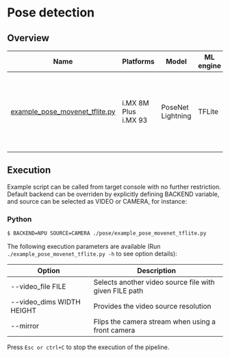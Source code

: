 # Pose detection

## Overview
Name | Platforms | Model | ML engine | Backend    | Features
--- | --- | --- | --- |------------| ---
[example_pose_movenet_tflite.py](./example_pose_movenet_tflite.py) | i.MX 8M Plus <br> i.MX 93| PoseNet Lightning | TFLite | CPU<br>NPU | video file decoding (i.MX 8M Plus only)<br>camera<br>gst-launch<br>python<br>

## Execution
Example script can be called from target console with no further restriction.
Default backend can be overriden by explicitly defining BACKEND variable, and source can be selected as VIDEO or CAMERA, for instance:
### Python
```bash
$ BACKEND=NPU SOURCE=CAMERA ./pose/example_pose_movenet_tflite.py
```

The following execution parameters are available (Run ``` ./example_pose_movenet_tflite.py -h``` to see option details):

Option | Description
--- | ---
--video_file FILE | Selects another video source file with given FILE path
--video_dims WIDTH HEIGHT | Provides the video source resolution
--mirror | Flips the camera stream when using a front camera

Press ```Esc or ctrl+C``` to stop the execution of the pipeline.
